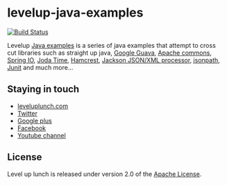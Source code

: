 levelup-java-examples
=====================

[![Build Status](https://travis-ci.org/leveluplunch/levelup-java-exercises.png?branch=master)](https://travis-ci.org/leveluplunch/levelup-java-examples)


Levelup [Java examples](http://www.leveluplunch.com/java/examples/) is a series of java examples that attempt to cross cut libraries such as straight up java, [Google Guava](https://code.google.com/p/guava-libraries/), [Apache commons](http://commons.apache.org/), [Spring IO](http://spring.io/), [Joda Time](http://www.joda.org/joda-time/), [Hamcrest](https://code.google.com/p/hamcrest/), [Jackson JSON/XML processor](http://wiki.fasterxml.com/JacksonHome), [jsonpath](http://goessner.net/articles/JsonPath/), [Junit](http://junit.org/) and much more...


## Staying in touch

* [leveluplunch.com](http://www.leveluplunch.com)
* [Twitter](https://twitter.com/leveluplunch)
* [Google plus](https://plus.google.com/+Leveluplunch)
* [Facebook](https://www.facebook.com/leveluplunch)
* [Youtube channel](https://www.youtube.com/user/LevelUpLunch)
	
## License

Level up lunch is released under version 2.0 of the [Apache License](http://www.apache.org/licenses/LICENSE-2.0).
